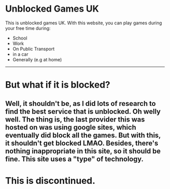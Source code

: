 # Unblocked Games UK
This is unblocked games UK. With this website, you can play games during your free time during:
- School
- Work
- On Public Transport
- in a car
- Generally (e.g at home)
---
# But what if it is blocked?

Well, it shouldn't be, as I did lots of research to find the best service that is unblocked.
Oh welly well.
The thing is, the last provider this was hosted on was using google sites, which eventually did block all the games.
But with this, it shouldn't get blocked LMAO.
Besides, there's nothing inappropriate in this site, so it should be fine.
This site uses a "type" of technology.
---
# This is discontinued.
